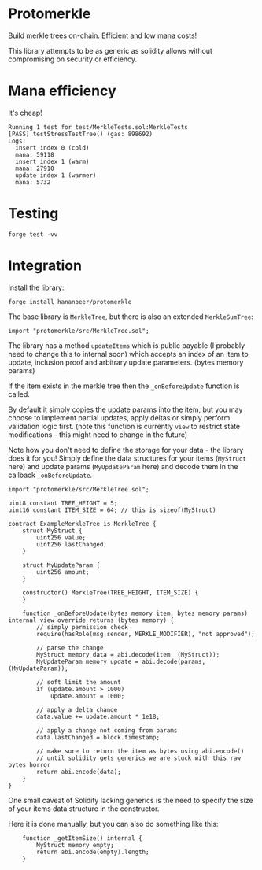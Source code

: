 # Protomerkle

Build merkle trees on-chain. Efficient and low mana costs!

This library attempts to be as generic as solidity allows without compromising on security or efficiency.

# Mana efficiency

It's cheap!

```
Running 1 test for test/MerkleTests.sol:MerkleTests
[PASS] testStressTestTree() (gas: 898692)
Logs:
  insert index 0 (cold)
  mana: 59118
  insert index 1 (warm)
  mana: 27910
  update index 1 (warmer)
  mana: 5732
```

# Testing

```
forge test -vv
```

# Integration

Install the library:

```
forge install hananbeer/protomerkle
```

The base library is `MerkleTree`, but there is also an extended `MerkleSumTree`:

```solidity
import "protomerkle/src/MerkleTree.sol";
```

The library has a method `updateItems` which is public payable (I probably need to change this to internal soon) which accepts an index of an item to update, inclusion proof and arbitrary update parameters. (bytes memory params)

If the item exists in the merkle tree then the `_onBeforeUpdate` function is called.

By default it simply copies the update params into the item, but you may choose to implement partial updates, apply deltas or simply perform validation logic first.
(note this function is currently `view` to restrict state modifications - this might need to change in the future)

Note how you don't need to define the storage for your data - the library does it for you!
Simply define the data structures for your items (`MyStruct` here) and update params (`MyUpdateParam` here) and decode them in the callback `_onBeforeUpdate`.

```solidity
import "protomerkle/src/MerkleTree.sol";

uint8 constant TREE_HEIGHT = 5;
uint16 constant ITEM_SIZE = 64; // this is sizeof(MyStruct)

contract ExampleMerkleTree is MerkleTree {
    struct MyStruct {
        uint256 value;
        uint256 lastChanged;
    }

    struct MyUpdateParam {
        uint256 amount;
    }

    constructor() MerkleTree(TREE_HEIGHT, ITEM_SIZE) {
    }

    function _onBeforeUpdate(bytes memory item, bytes memory params) internal view override returns (bytes memory) {
        // simply permission check
        require(hasRole(msg.sender, MERKLE_MODIFIER), "not approved");

        // parse the change
        MyStruct memory data = abi.decode(item, (MyStruct));
        MyUpdateParam memory update = abi.decode(params, (MyUpdateParam));

        // soft limit the amount
        if (update.amount > 1000)
            update.amount = 1000;

        // apply a delta change
        data.value += update.amount * 1e18;

        // apply a change not coming from params
        data.lastChanged = block.timestamp;

        // make sure to return the item as bytes using abi.encode()
        // until solidity gets generics we are stuck with this raw bytes horror
        return abi.encode(data);
    }
}
```

One small caveat of Solidity lacking generics is the need to specify the size of your items data structure in the constructor.

Here it is done manually, but you can also do something like this:
```solidity
    function _getItemSize() internal {
        MyStruct memory empty;
        return abi.encode(empty).length;
    }
```
